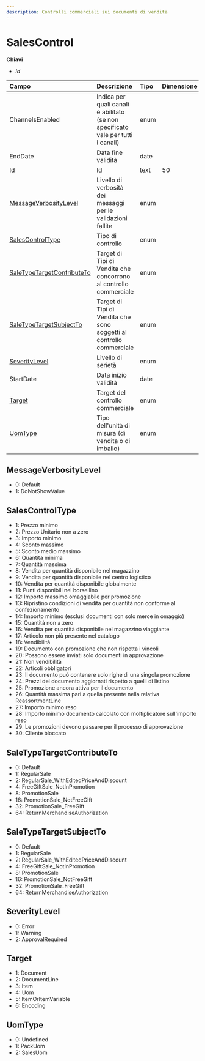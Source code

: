 ```yaml
---
description: Controlli commerciali sui documenti di vendita
---
```


# SalesControl

**Chiavi**

* _Id_

| Campo | Descrizione | Tipo | Dimensione |
| :--- | :--- | :--- | :--- |
| ChannelsEnabled | Indica per quali canali è abilitato \(se non specificato vale per tutti i canali\) | enum |  |
| EndDate | Data fine validità | date |  |
| Id | Id | text | 50 |
| [MessageVerbosityLevel](salescontrol.md#messageverbositylevel) | Livello di verbosità dei messaggi per le validazioni fallite | enum |  |
| [SalesControlType](salescontrol.md#salescontroltype) | Tipo di controllo | enum |  |
| [SaleTypeTargetContributeTo](salescontrol.md#saletypetargetcontributeto) | Target di Tipi di Vendita che concorrono al controllo commerciale | enum |  |
| [SaleTypeTargetSubjectTo](salescontrol.md#saletypetargetsubjectto) | Target di Tipi di Vendita che sono soggetti al controllo commerciale | enum |  |
| [SeverityLevel](salescontrol.md#severitylevel) | Livello di serietà | enum |  |
| StartDate | Data inizio validità | date |  |
| [Target](salescontrol.md#target) | Target del controllo commerciale | enum |  |
| [UomType](salescontrol.md#uomtype) | Tipo dell'unità di misura \(di vendita o di imballo\) | enum |  |

## MessageVerbosityLevel

* 0: Default
* 1: DoNotShowValue

## SalesControlType

* 1: Prezzo minimo
* 2: Prezzo Unitario non a zero
* 3: Importo minimo
* 4: Sconto massimo
* 5: Sconto medio massimo
* 6: Quantità minima
* 7: Quantità massima
* 8: Vendita per quantità disponibile nel magazzino
* 9: Vendita per quantità disponibile nel centro logistico
* 10: Vendita per quantità disponibile globalmente
* 11: Punti disponibili nel borsellino
* 12: Importo massimo omaggiabile per promozione
* 13: Ripristino condizioni di vendita per quantità non conforme al confezionamento
* 14: Importo minimo \(esclusi documenti con solo merce in omaggio\)
* 15: Quantità non a zero
* 16: Vendita per quantità disponibile nel magazzino viaggiante
* 17: Articolo non più presente nel catalogo
* 18: Vendibilità
* 19: Documento con promozione che non rispetta i vincoli
* 20: Possono essere inviati solo documenti in approvazione
* 21: Non vendibilità
* 22: Articoli obbligatori
* 23: Il documento può contenere solo righe di una singola promozione
* 24: Prezzi del documento aggiornati rispetto a quelli di listino
* 25: Promozione ancora attiva per il documento
* 26: Quantità massima pari a quella presente nella relativa ReassortmentLine
* 27: Importo minimo reso
* 28: Importo minimo documento calcolato con moltiplicatore sull'importo reso
* 29: Le promozioni devono passare per il processo di approvazione
* 30: Cliente bloccato

## SaleTypeTargetContributeTo

* 0: Default
* 1: RegularSale
* 2: RegularSale\_WithEditedPriceAndDiscount
* 4: FreeGiftSale\_NotInPromotion
* 8: PromotionSale
* 16: PromotionSale\_NotFreeGift
* 32: PromotionSale\_FreeGift
* 64: ReturnMerchandiseAuthorization

## SaleTypeTargetSubjectTo

* 0: Default
* 1: RegularSale
* 2: RegularSale\_WithEditedPriceAndDiscount
* 4: FreeGiftSale\_NotInPromotion
* 8: PromotionSale
* 16: PromotionSale\_NotFreeGift
* 32: PromotionSale\_FreeGift
* 64: ReturnMerchandiseAuthorization

## SeverityLevel

* 0: Error
* 1: Warning
* 2: ApprovalRequired

## Target

* 1: Document
* 2: DocumentLine
* 3: Item
* 4: Uom
* 5: ItemOrItemVariable
* 6: Encoding

## UomType

* 0: Undefined
* 1: PackUom
* 2: SalesUom
